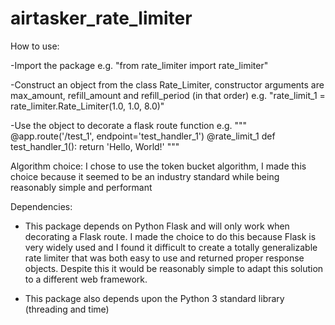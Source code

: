 # airtasker_rate_limiter

How to use:

-Import the package
e.g. "from rate_limiter import rate_limiter"

-Construct an object from the class Rate_Limiter, constructor arguments are max_amount, refill_amount and refill_period (in that order)
e.g. "rate_limit_1 = rate_limiter.Rate_Limiter(1.0, 1.0, 8.0)"

-Use the object to decorate a flask route function
e.g. """
@app.route('/test_1', endpoint='test_handler_1')
@rate_limit_1
def test_handler_1():
    return 'Hello, World!'
"""


Algorithm choice:
I chose to use the token bucket algorithm, I made this choice because it seemed to be an industry standard while being reasonably simple and performant

Dependencies:
- This package depends on Python Flask and will only work when decorating a Flask route. I made the choice to do this because Flask is very widely used and I found it difficult to create a totally generalizable rate limiter that was both easy to use and returned proper response objects. Despite this it would be reasonably simple to adapt this solution to a different web framework.

- This package also depends upon the Python 3 standard library (threading and time)
